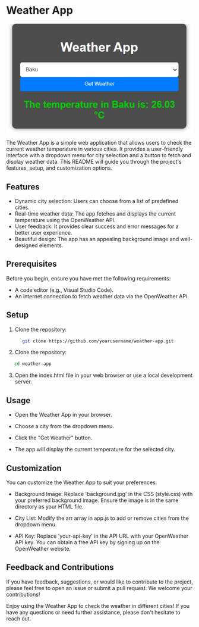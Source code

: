 # Weather App

![Weather App](assets/weather-app-screenshot.PNG)

The Weather App is a simple web application that allows users to check the current weather temperature in various cities. It provides a user-friendly interface with a dropdown menu for city selection and a button to fetch and display weather data. This README will guide you through the project's features, setup, and customization options.

## Features

- Dynamic city selection: Users can choose from a list of predefined cities.
- Real-time weather data: The app fetches and displays the current temperature using the OpenWeather API.
- User feedback: It provides clear success and error messages for a better user experience.
- Beautiful design: The app has an appealing background image and well-designed elements.

## Prerequisites

Before you begin, ensure you have met the following requirements:

- A code editor (e.g., Visual Studio Code).
- An internet connection to fetch weather data via the OpenWeather API.

## Setup

1. Clone the repository:

```bash
      git clone https://github.com/yourusername/weather-app.git
```

2. Clone the repository:

```bash
   cd weather-app
```

3. Open the index.html file in your web browser or use a local development server.

## Usage

* Open the Weather App in your browser.

* Choose a city from the dropdown menu.

* Click the "Get Weather" button.

* The app will display the current temperature for the selected city.

## Customization
You can customize the Weather App to suit your preferences:
* Background Image: Replace 'background.jpg' in the CSS (style.css) with your preferred background image. Ensure the image is in the same directory as your HTML file.

* City List: Modify the arr array in app.js to add or remove cities from the dropdown menu.

* API Key: Replace 'your-api-key' in the API URL with your OpenWeather API key. You can obtain a free API key by signing up on the OpenWeather website.

## Feedback and Contributions
If you have feedback, suggestions, or would like to contribute to the project, please feel free to open an issue or submit a pull request. We welcome your contributions!

Enjoy using the Weather App to check the weather in different cities! If you have any questions or need further assistance, please don't hesitate to reach out.